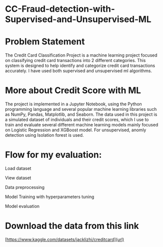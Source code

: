 # CC-Fraud-detection-with-Supervised-and-Unsupervised-ML

# Problem Statement
The Credit Card Classification Project is a machine learning project focused on classifying credit card transactions into 2 different categories. This system is designed to help identify and categorize credit card transactions accurately. I have used both supervised and unsupervised ml algorithms.

# More about Credit Score with ML
The project is implemented in a Jupyter Notebook, using the Python programming language and several popular machine learning libraries such as NumPy, Pandas, Matplotlib, and Seaborn. The data used in this project is a simulated dataset of individuals and their credit scores, which I use to train and evaluate several different machine learning models mainly focused on Logistic Regression and XGBoost model. For unsupervised, anomly detection using Isolation forest is used.

# Flow for my evaluation:
Load dataset

View dataset

Data preprocessing

Model Training with hyperparameters tuning

Model evaluation


# Download the data from this link
[https://www.kaggle.com/datasets/jacklizhi/creditcard](url)


